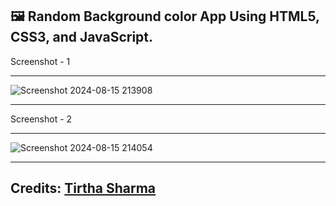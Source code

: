 ## 🖼️ Random Background color App Using HTML5, CSS3, and JavaScript.

Screenshot - 1

<hr>

![Screenshot 2024-08-15 213908](https://github.com/user-attachments/assets/a2a64933-ad70-4ead-86da-436690fb2f20)

<hr>

Screenshot - 2

<hr>

![Screenshot 2024-08-15 214054](https://github.com/user-attachments/assets/02864b67-1157-4b3f-94ed-24641431d3e6)

<hr>

## Credits: [Tirtha Sharma](https://github.com/genze121 "Tirtha Sharma")
